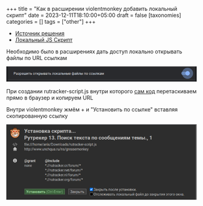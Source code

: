 +++
title = "Как в расширении violentmonkey добавить локальный скрипт"
date = 2023-12-11T18:10:00+05:00
draft = false
[taxonomies]
categories = []
tags = ["other"]
+++

- [Источник решения](https://violentmonkey.github.io/posts/how-to-edit-scripts-with-your-favorite-editor/)
- [Локальный JS Скрипт](https://rutracker.org/forum/viewtopic.php?p=71556284#71556284)

Необходимо было в расширениях дать доступ локально открывать файлы по URL ссылкам

![image](/images/installing-local-extension-violentmonkey/settings_browser.png)

При создании rutracker-script.js внутри которого [сам код](https://rutracker.org/forum/viewtopic.php?p=77455960#77455960) перетаскиваем прямо в браузер и копируем URL

Внутри violentmonkey жмём + и "Установить по ссылке" вставляя скопированную ссылку

![image](/images/installing-local-extension-violentmonkey/extension_popup.png)
